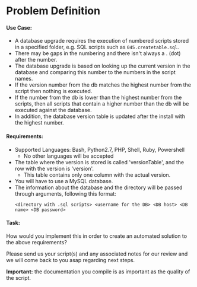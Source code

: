 Problem Definition
==================

#### Use Case: 

* A database upgrade requires the execution of numbered scripts stored in a specified folder, e.g. SQL scripts such as `045.createtable.sql`.
* There may be gaps in the numbering and there isn't always a . (dot) after the number. 
* The database upgrade is based on looking up the current version in the database and comparing this number to the numbers in the script names. 
* If the version number from the db matches the highest number from the script then nothing is executed. 
* If the number from the db is lower than the highest number from the scripts, then all scripts that contain a higher number than the db will be executed against the database. 
* In addition, the database version table is updated after the install with the highest number. 


#### Requirements:

* Supported Languages: Bash, Python2.7, PHP, Shell, Ruby, Powershell
  * No other languages will be accepted
* The table where the version is stored is called 'versionTable', and the row with the version is 'version'.
  * This table contains only one column with the actual version.
* You will have to use a MySQL database.
* The information about the database and the directory will be passed 
through arguments, following this format:
  ```
  <directory with .sql scripts> <username for the DB> <DB host> <DB name> <DB password>
  ```
 

#### Task:

How would you implement this in order to create an automated solution to the above requirements?

Please send us your script(s) and any associated notes for our review and we will come back to you asap regarding next steps.

**Important:** the documentation you compile is as important as the quality of the script.

